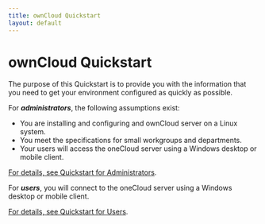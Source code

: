 ```yaml
---
title: ownCloud Quickstart
layout: default
---
```


# ownCloud Quickstart
The purpose of this Quickstart is to provide you with the information that you need to get your environment configured as quickly as possible. 

For ***administrators***, the following assumptions exist:
* You are installing and configuring and ownCloud server on a Linux system.
* You meet the specifications for small workgroups and departments.
* Your users will access the oneCloud server using a Windows desktop or mobile client.

[For details, see Quickstart for Administrators](./admins.html).

For ***users***, you will connect to the oneCloud server using a Windows desktop or mobile client.

[For details, see Quickstart for Users](./users.html).
